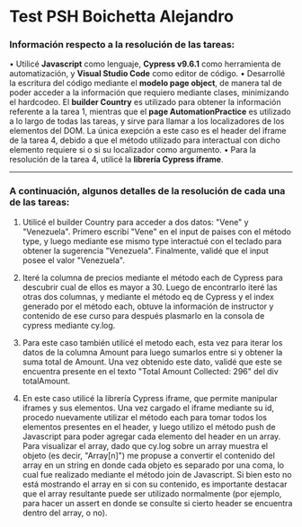 # Test PSH Boichetta Alejandro

### Información respecto a la resolución de las tareas:

• Utilicé **Javascript** como lenguaje, **Cypress v9.6.1** como herramienta de automatización, y **Visual Studio Code** como editor de código.
• Desarrollé la escritura del código mediante el **modelo page object**, de manera tal de poder acceder a la información que requiero mediante clases, minimizando el hardcodeo. El **builder Country** es utilizado para obtener la información referente a la tarea 1, mientras que el **page AutomationPractice** es utilizado a lo largo de todas las tareas, y sirve para llamar a los localizadores de los elementos del DOM. La única exepción a este caso es el header del iframe de la tarea 4, debido a que el método utilizado para interactual con dicho elemento requiere si o si su localizador como argumento.
• Para la resolución de la tarea 4, utilicé la **librería Cypress iframe**.

---

### A continuación, algunos detalles de la resolución de cada una de las  tareas:

1) Utilicé el builder Country para acceder a dos datos: "Vene" y "Venezuela". Primero escribí "Vene" en el input de paises con el método type, y luego mediante ese mismo type interactué con el teclado para obtener la sugerencia "Venezuela". Finalmente, validé que el input posee el valor "Venezuela".

2) Iteré la columna de precios mediante el método each de Cypress para descubrir cual de ellos es mayor a 30. Luego de encontrarlo iteré las otras dos columnas, y mediante el método eq de Cypress y el index generado por el método each, obtuve la información de instructor y contenido de ese curso para después plasmarlo en la consola de cypress mediante cy.log.

3) Para este caso también utilicé el metodo each, esta vez para iterar los datos de la columna Amount para luego sumarlos entre si y obtener la suma total de Amount. Una vez obtenido este dato, validé que este se encuentra presente en el texto "Total Amount Collected: 296" del div totalAmount.

4) En este caso utilicé la librería Cypress iframe, que permite manipular iframes y sus elementos. Una vez cargado el iframe mediante su id, procedo nuevamente utilizar el método each para tomar todos los elementos presentes en el header, y luego utilizo el método push de Javascript para poder agregar cada elemento del header en un array. Para visualizar el array, dado que cy.log sobre un array muestra el objeto (es decir, "Array[n]") me propuse a convertir el contenido del array en un string en donde cada objeto es separado por una coma, lo cual fue realizado mediante el método join de Javascript. Si bien esto no está mostrando el array en si con su contenido, es importante destacar que el array resultante puede ser utilizado normalmente (por ejemplo, para hacer un assert en donde se consulte si cierto header se encuentra dentro del array, o no).
